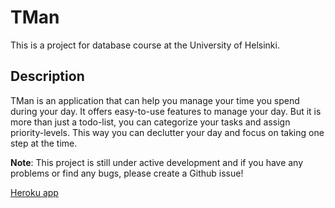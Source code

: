 # TMan

This is a project for database course at the University of Helsinki.

## Description

TMan is an application that can help you manage your time you spend during your day. It offers
easy-to-use features to manage your day. But it is more than just a todo-list, you can categorize
your tasks and assign priority-levels. This way you can declutter your day and focus on taking one 
step at the time.

**Note**: This project is still under active development and if you have any problems or find any
bugs, please create a Github issue!

[Heroku app](https://tsoha-tman.herokuapp.com)
